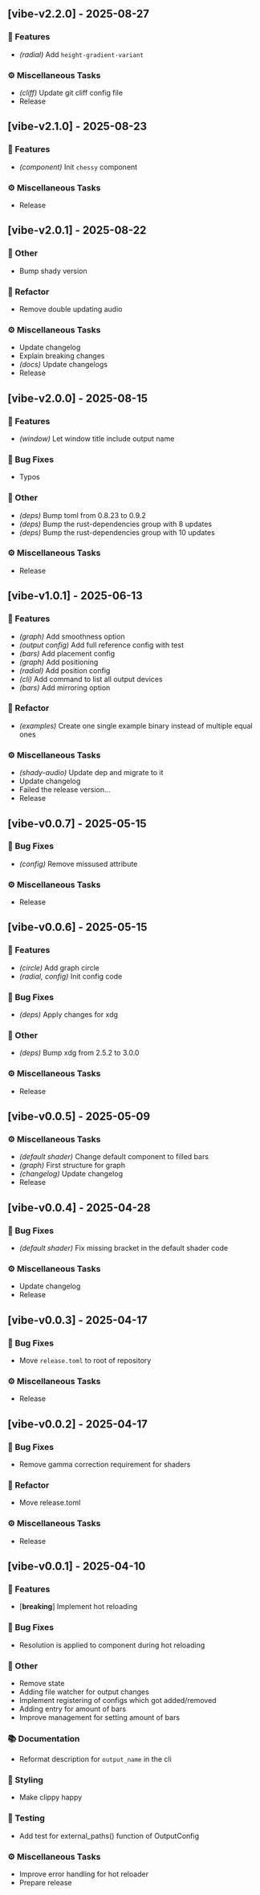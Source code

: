 ## [vibe-v2.2.0] - 2025-08-27

### 🚀 Features

- _(radial)_ Add `height-gradient-variant`

### ⚙️ Miscellaneous Tasks

- _(cliff)_ Update git cliff config file
- Release

## [vibe-v2.1.0] - 2025-08-23

### 🚀 Features

- _(component)_ Init `chessy` component

### ⚙️ Miscellaneous Tasks

- Release

## [vibe-v2.0.1] - 2025-08-22

### 💼 Other

- Bump shady version

### 🚜 Refactor

- Remove double updating audio

### ⚙️ Miscellaneous Tasks

- Update changelog
- Explain breaking changes
- _(docs)_ Update changelogs
- Release

## [vibe-v2.0.0] - 2025-08-15

### 🚀 Features

- _(window)_ Let window title include output name

### 🐛 Bug Fixes

- Typos

### 💼 Other

- _(deps)_ Bump toml from 0.8.23 to 0.9.2
- _(deps)_ Bump the rust-dependencies group with 8 updates
- _(deps)_ Bump the rust-dependencies group with 10 updates

### ⚙️ Miscellaneous Tasks

- Release

## [vibe-v1.0.1] - 2025-06-13

### 🚀 Features

- _(graph)_ Add smoothness option
- _(output config)_ Add full reference config with test
- _(bars)_ Add placement config
- _(graph)_ Add positioning
- _(radial)_ Add position config
- _(cli)_ Add command to list all output devices
- _(bars)_ Add mirroring option

### 🚜 Refactor

- _(examples)_ Create one single example binary instead of multiple equal ones

### ⚙️ Miscellaneous Tasks

- _(shady-audio)_ Update dep and migrate to it
- Update changelog
- Failed the release version...
- Release

## [vibe-v0.0.7] - 2025-05-15

### 🐛 Bug Fixes

- _(config)_ Remove missused attribute

### ⚙️ Miscellaneous Tasks

- Release

## [vibe-v0.0.6] - 2025-05-15

### 🚀 Features

- _(circle)_ Add graph circle
- _(radial, config)_ Init config code

### 🐛 Bug Fixes

- _(deps)_ Apply changes for xdg

### 💼 Other

- _(deps)_ Bump xdg from 2.5.2 to 3.0.0

### ⚙️ Miscellaneous Tasks

- Release

## [vibe-v0.0.5] - 2025-05-09

### ⚙️ Miscellaneous Tasks

- _(default shader)_ Change default component to filled bars
- _(graph)_ First structure for graph
- _(changelog)_ Update changelog
- Release

## [vibe-v0.0.4] - 2025-04-28

### 🐛 Bug Fixes

- _(default shader)_ Fix missing bracket in the default shader code

### ⚙️ Miscellaneous Tasks

- Update changelog
- Release

## [vibe-v0.0.3] - 2025-04-17

### 🐛 Bug Fixes

- Move `release.toml` to root of repository

### ⚙️ Miscellaneous Tasks

- Release

## [vibe-v0.0.2] - 2025-04-17

### 🐛 Bug Fixes

- Remove gamma correction requirement for shaders

### 🚜 Refactor

- Move release.toml

### ⚙️ Miscellaneous Tasks

- Release

## [vibe-v0.0.1] - 2025-04-10

### 🚀 Features

- [**breaking**] Implement hot reloading

### 🐛 Bug Fixes

- Resolution is applied to component during hot reloading

### 💼 Other

- Remove state
- Adding file watcher for output changes
- Implement registering of configs which got added/removed
- Adding entry for amount of bars
- Improve management for setting amount of bars

### 📚 Documentation

- Reformat description for `output_name` in the cli

### 🎨 Styling

- Make clippy happy

### 🧪 Testing

- Add test for external_paths() function of OutputConfig

### ⚙️ Miscellaneous Tasks

- Improve error handling for hot reloader
- Prepare release
